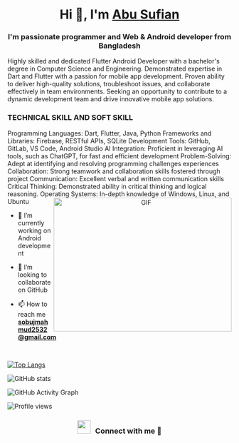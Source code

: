 <h1 align="center">Hi 👋, I'm <a href="https://www.linkedin.com/in/abusufiancse/" target="blank">Abu Sufian</a></h1>
<h3 align="center">I'm passionate programmer and Web & Android developer from Bangladesh</h3>
Highly skilled and dedicated Flutter Android Developer with a bachelor's degree in Computer
Science and Engineering. Demonstrated expertise in Dart and Flutter with a passion for mobile app
development. Proven ability to deliver high-quality solutions, troubleshoot issues, and collaborate
effectively in team environments. Seeking an opportunity to contribute to a dynamic development
team and drive innovative mobile app solutions.

<h3> TECHNICAL SKILL AND SOFT SKILL </h3>
<h7>Programming Languages: Dart, Flutter, Java, Python</h7>
<h7>Frameworks and Libraries: Firebase, RESTful APIs, SQLite</h7>
<h7>Development Tools: GitHub, GitLab, VS Code, Android Studio</h7>
<h7>AI Integration: Proficient in leveraging AI tools, such as ChatGPT, for fast and efficient
development</h7>
<h7>Problem-Solving: Adept at identifying and resolving programming challenges
experiences</h7>
<h7>Collaboration: Strong teamwork and collaboration skills fostered through project</h7>
<h7>Communication: Excellent verbal and written communication skills</h4>
<h7>Critical Thinking: Demonstrated ability in critical thinking and logical reasoning.</h7>
<h7>Operating Systems: In-depth knowledge of Windows, Linux, and Ubuntu</h7>
<a target="_blank" align="center">
  <img align="right" top="500" height="300" width="400" alt="GIF" src="https://media.giphy.com/media/SWoSkN6DxTszqIKEqv/giphy.gif">
</a>

- 🌱 I’m currently working on Android development

- 🌱 I’m looking to collaborate on GitHub

- 📫 How to reach me **sobujmahmud2532@gmail.com**
<br/>

[![Top Langs](https://github-readme-stats.vercel.app/api/top-langs/?username=abusufiancse)](https://github.com/anuraghazra/github-readme-stats)

![GitHub stats](https://github-readme-stats.vercel.app/api?username=abusufiancse&show_icons=true)  

![GitHub Activity Graph](https://activity-graph.herokuapp.com/graph?username=abusufiancse)  

![Profile views](https://gpvc.arturio.dev/abusufiancse)  
<h3 align="center" > <img src="https://media.giphy.com/media/iY8CRBdQXODJSCERIr/giphy.gif" width="30" height="30" style="margin-right: 10px;">Connect with me 🤝 </h3>

</p>
